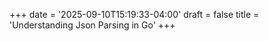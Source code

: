 +++
date = '2025-09-10T15:19:33-04:00'
draft = false
title = 'Understanding Json Parsing in Go'
+++
